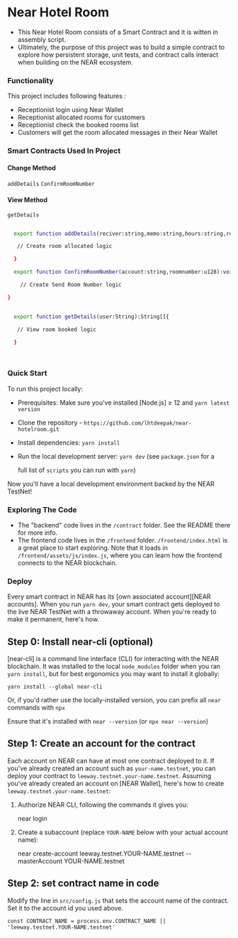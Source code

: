 
# Near Hotel Room #


- This Near Hotel Room consists of a Smart Contract and it is witten in assembly script.
- Ultimately, the purpose of this project was to build a simple contract to explore how persistent storage, unit tests, and contract calls interact when building on the NEAR ecosystem.

### Functionality ###
This project includes following features :
- Receptionist login using Near Wallet
- Receptionist allocated rooms for customers
- Receptionist check the booked rooms list
- Customers will get the room allocated messages in their Near Wallet


### Smart Contracts Used In Project



#### Change Method

`addDetails` `ConfirmRoomNumber`


#### View Method

`getDetails`



```bash

  export function addDetails(reciver:string,memo:string,hours:string,room:string,price:string, address:string, roomno:string):void{

   // Create room allocated logic

  }

  export function ConfirmRoomNumber(account:string,roomnumber:u128):void{

    // Create Send Room Number logic

}


  export function getDetails(user:String):String[]{

   // View room booked logic

  }

  

```


### Quick Start ###


To run this project locally:

- Prerequisites: Make sure you've installed [Node.js] ≥ 12 and `yarn latest version`
- Clone the repository - `https://github.com/lhtdeepak/near-hotelroom.git`
- Install dependencies: `yarn install`
- Run the local development server: `yarn dev` (see `package.json` for a

   full list of `scripts` you can run with `yarn`)



Now you'll have a local development environment backed by the NEAR TestNet!




### Exploring The Code ###


- The "backend" code lives in the `/contract` folder. See the README there for
   more info.
- The frontend code lives in the `/frontend` folder. `/frontend/index.html` is a great
   place to start exploring. Note that it loads in `/frontend/assets/js/index.js`, where you
   can learn how the frontend connects to the NEAR blockchain.



### Deploy ###


Every smart contract in NEAR has its [own associated account][NEAR accounts]. When you run `yarn dev`, your smart contract gets deployed to the live NEAR TestNet with a throwaway account. When you're ready to make it permanent, here's how.


Step 0: Install near-cli (optional)
-------------------------------------

[near-cli] is a command line interface (CLI) for interacting with the NEAR blockchain. It was installed to the local `node_modules` folder when you ran `yarn install`, but for best ergonomics you may want to install it globally:

    yarn install --global near-cli

Or, if you'd rather use the locally-installed version, you can prefix all `near` commands with `npx`

Ensure that it's installed with `near --version` (or `npx near --version`)


Step 1: Create an account for the contract
------------------------------------------

Each account on NEAR can have at most one contract deployed to it. If you've already created an account such as `your-name.testnet`, you can deploy your contract to `leeway.testnet.your-name.testnet`. Assuming you've already created an account on [NEAR Wallet], here's how to create `leeway.testnet.your-name.testnet`:

1. Authorize NEAR CLI, following the commands it gives you:

      near login

2. Create a subaccount (replace `YOUR-NAME` below with your actual account name):

      near create-account leeway.testnet.YOUR-NAME.testnet --masterAccount YOUR-NAME.testnet


Step 2: set contract name in code
---------------------------------

Modify the line in `src/config.js` that sets the account name of the contract. Set it to the account id you used above.

    const CONTRACT_NAME = process.env.CONTRACT_NAME || 'leeway.testnet.YOUR-NAME.testnet'



